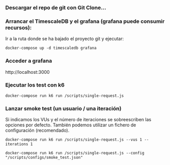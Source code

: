### Descargar el repo de git con Git Clone...

### Arrancar el TimescaleDB y el grafana (grafana puede consumir recursos):
Ir a la ruta donde se ha bajado el proyecto git y ejecutar:

`docker-compose up -d timescaledb grafana`

### Acceder a grafana

http://localhost:3000

### Ejecutar los test con k6
`docker-compose run k6 run /scripts/single-request.js`

### Lanzar smoke test (un usuario / una iteración)
Si indicamos los VUs y el número de iteraciones se sobreescriben las opciones por defecto. 
También podemos utilizar un fichero de configuración (recomendado).

`docker-compose run k6 run /scripts/single-request.js --vus 1 --iterations 1`

`docker-compose run k6 run /scripts/single-request.js --config "/scripts/configs/smoke_test.json"`


